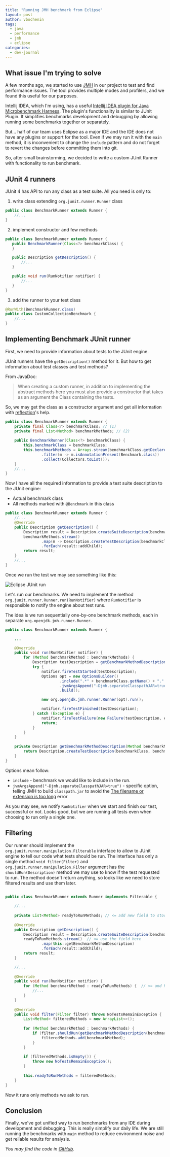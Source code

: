 ```yaml
---
title: "Running JMH benchmark from Eclipse"
layout: post
author: vbochenin
tags:
  - java
  - performance
  - jmh
  - eclipse
categories:
  - dev-journal
---
```

## What issue I'm trying to solve

A few months ago, we started to use [JMH](https://github.com/openjdk/jmh) in our project to test and find performance issues. 
The tool provides multiple modes and profilers, and we found this useful for our purposes. 

Intellij IDEA, which I'm using, has a useful [Intellij IDEA plugin for Java Microbenchmark Harness](https://github.com/artyushov/idea-jmh-plugin). The plugin's functionality is similar to JUnit Plugin. It simplifies benchmarks development and debugging by allowing running some benchmarks together or separately.

But... half of our team uses Eclipse as a major IDE and the IDE does not have any plugins or support for the tool.
Even if we may run it with the `main` method, it is inconvenient to change the `include` pattern and do not forget to revert the changes before committing them into git.

So, after small brainstorming, we decided to write a custom JUnit Runner with functionality to run benchmark.

## JUnit 4 runners 

JUnit 4 has API to run any class as a test suite. 
All you need is only to:
1. write class extending `org.junit.runner.Runner` class
``` java
public class BenchmarkRunner extends Runner {
	//...
}
```
2. implement constructor and few methods
``` java
public class BenchmarkRunner extends Runner {
   public BenchmarkRunner(Class<?> benchmarkClass) {
   }

   public Description getDescription() {
	   //...
   }  

   public void run(RunNotifier notifier) {
	   //...
   }
}
```
3. add the runner to your test class
``` java
@RunWith(BenchmarkRunner.class)  
public class CustomCollectionBenchmark {
	//...
}  
```

## Implementing Benchmark JUnit runner

First, we need to provide information about tests to the JUnit engine.

JUnit runners have the `getDescription()` method for it. But how to get information about test classes and test methods? 

From JavaDoc: 
> When creating a custom runner, in addition to implementing the abstract methods here you must also provide a constructor that takes as an argument the Class containing the tests.

So, we may get the class as a constructor argument and get all information with [reflection](https://www.oracle.com/technical-resources/articles/java/javareflection.html#:~:text=Reflection%20is%20a%20feature%20in,its%20members%20and%20display%20them.)'s help.

``` java
public class BenchmarkRunner extends Runner {
	private final Class<?> benchmarkClass; // (1)  
	private final List<Method> benchmarkMethods; // (2) 
	  
	public BenchmarkRunner(Class<?> benchmarkClass) {  
	    this.benchmarkClass = benchmarkClass;  
	    this.benchmarkMethods = Arrays.stream(benchmarkClass.getDeclaredMethods())  
	            .filter(m -> m.isAnnotationPresent(Benchmark.class))  
	            .collect(Collectors.toList());  
	}
	//...
}
```
Now I have all the required information to provide a test suite description to the JUnit engine:
- Actual benchmark class
- All methods marked with `@Benchmark` in this class

``` java
public class BenchmarkRunner extends Runner {  
	//... 
    @Override  
    public Description getDescription() {  
        Description result = Description.createSuiteDescription(benchmarkClass);  
        benchmarkMethods.stream()  
                .map(m -> Description.createTestDescription(benchmarkClass, m.getName()))  
                .forEach(result::addChild);  
        return result;  
    }  
	//...
}
```

Once we run the test we may see something like this:

![Eclipse JUnit run](/assets/img/posts/2022-11-22-jmh-from-eclipse/eclips-junit-view.png)

Let's run our benchmarks. 
We need to implement the method `org.junit.runner.Runner.run(RunNotifier)` where `RunNotifier` is responsible to notify the engine about test runs.

The idea is we run sequentially one-by-one benchmark methods, each in separate `org.openjdk.jmh.runner.Runner`.

``` java
public class BenchmarkRunner extends Runner {

	...

    @Override
    public void run(RunNotifier notifier) {
        for (Method benchmarkMethod : benchmarkMethods) {
            Description testDescription = getBenchmarkMethodDescription(benchmarkMethod);
            try {
            	notifier.fireTestStarted(testDescription);
                Options opt = new OptionsBuilder()
                        .include(".*" + benchmarkClass.getName() + "." + benchmarkMethod.getName() + ".*")
                        .jvmArgsAppend("-Djmh.separateClasspathJAR=true")
                        .build();

                new org.openjdk.jmh.runner.Runner(opt).run();

                notifier.fireTestFinished(testDescription);
            } catch (Exception e) {
                notifier.fireTestFailure(new Failure(testDescription, e));
                return;
            }
        }
    }
    
    private Description getBenchmarkMethodDescription(Method benchmarkMethod) {
        return Description.createTestDescription(benchmarkClass, benchmarkMethod.getName());
    }
}
```

Options mean follow:
- `include` - benchmark we would like to include in the run.
- `jvmArgsAppend("-Djmh.separateClasspathJAR=true")` - specific option, telling JMH to build `classpath.jar` to avoid the  [The filename or extension is too long](https://stackoverflow.com/questions/65340027/jmh-1-27-fails-to-work-with-long-arguments-list-in-jvm) error

As you may see, we notify `RunNotifier` when we start and finish our test, successful or not.
Looks good, but we are running all tests even when choosing to run only a single one.

## Filtering

Our runner should implement the `org.junit.runner.manipulation.Filterable` interface to allow to JUnit engine to tell our code what tests should be run.
The interface has only a single method `void filter(Filter)` and `org.junit.runner.manipulation.Filter` argument has the `shouldRun(Description)` method we may use to know if the test requested to run.
The method doesn't return anything, so looks like we need to store filtered results and use them later.
``` java
  
public class BenchmarkRunner extends Runner implements Filterable {

	//...
  
    private List<Method> readyToRunMethods; // <= add new field to store filter result  
  
    @Override  
    public Description getDescription() {  
        Description result = Description.createSuiteDescription(benchmarkClass);  
        readyToRunMethods.stream()  // <= use the field here
                .map(this::getBenchmarkMethodDescription)  
                .forEach(result::addChild);  
        return result;  
    }  

	//...
	
    @Override  
    public void run(RunNotifier notifier) {  
        for (Method benchmarkMethod : readyToRunMethods) {  // <= and here
            //...  
        }  
    }  
  
    @Override  
    public void filter(Filter filter) throws NoTestsRemainException {  
        List<Method> filteredMethods = new ArrayList<>();  
  
        for (Method benchmarkMethod : benchmarkMethods) {  
            if (filter.shouldRun(getBenchmarkMethodDescription(benchmarkMethod))) {  
                filteredMethods.add(benchmarkMethod);  
            }  
        }  
  
        if (filteredMethods.isEmpty()) {  
            throw new NoTestsRemainException();  
        }  
  
        this.readyToRunMethods = filteredMethods;  
    }  
}
```


Now it runs only methods we ask to run.

## Conclusion

Finally, we've got unified way to run benchmarks from any IDE during development and debugging. This is really simplify our daily life.
We are still running the benchmarks  with `main` method to reduce environment noise and get reliable results for analysis.

_You may find the code in [GitHub](https://github.com/vbochenin/benchmark-runner/tree/main)._ 

